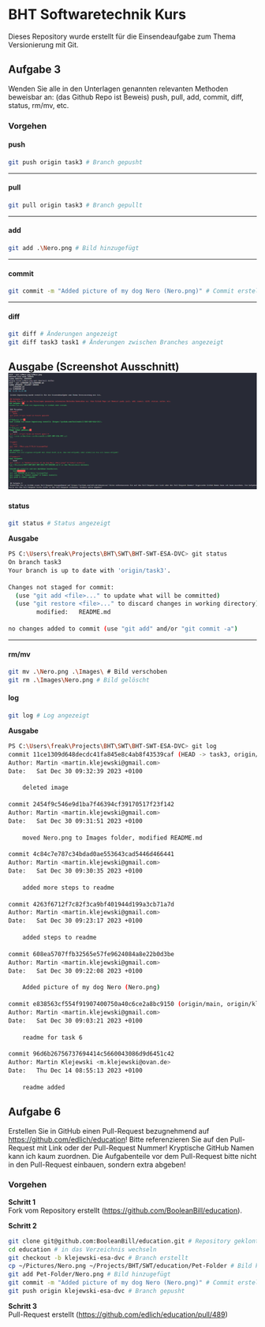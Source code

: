 # BHT Softwaretechnik Kurs

Dieses Repository wurde erstellt für die Einsendeaufgabe zum Thema Versionierung mit Git.

## Aufgabe 3
Wenden Sie alle in den Unterlagen genannten relevanten Methoden beweisbar an: (das Github Repo ist Beweis) push, pull, add, commit, diff, status, rm/mv, etc.

### Vorgehen
#### push
```bash
git push origin task3 # Branch gepusht
```
---
#### pull
```bash
git pull origin task3 # Branch gepullt
```
---
#### add
```bash
git add .\Nero.png # Bild hinzugefügt
```
---
#### commit
```bash
git commit -m "Added picture of my dog Nero (Nero.png)" # Commit erstellt
```
---
#### diff
```bash
git diff # Änderungen angezeigt
git diff task3 task1 # Änderungen zwischen Branches angezeigt
```
**Ausgabe (Screenshot Ausschnitt)**
![Screenshot](./Images/Screenshot-1.png)
---
#### status
```bash
git status # Status angezeigt
```
**Ausgabe**
```bash
PS C:\Users\freak\Projects\BHT\SWT\BHT-SWT-ESA-DVC> git status
On branch task3
Your branch is up to date with 'origin/task3'.

Changes not staged for commit:
  (use "git add <file>..." to update what will be committed)
  (use "git restore <file>..." to discard changes in working directory)
        modified:   README.md

no changes added to commit (use "git add" and/or "git commit -a")
``` 
---
#### rm/mv
```bash
git mv .\Nero.png .\Images\ # Bild verschoben
git rm .\Images\Nero.png # Bild gelöscht
```

#### log
```bash
git log # Log angezeigt
```
**Ausgabe**  
```bash
PS C:\Users\freak\Projects\BHT\SWT\BHT-SWT-ESA-DVC> git log
commit 11ce1309d648decdc41fa845e8c4ab8f43539caf (HEAD -> task3, origin/task3)
Author: Martin <martin.klejewski@gmail.com>
Date:   Sat Dec 30 09:32:39 2023 +0100

    deleted image

commit 2454f9c546e9d1ba7f46394cf39170517f23f142
Author: Martin <martin.klejewski@gmail.com>
Date:   Sat Dec 30 09:31:51 2023 +0100

    moved Nero.png to Images folder, modified README.md

commit 4c84c7e787c34bdad0ae553643cad5446d466441
Author: Martin <martin.klejewski@gmail.com>
Date:   Sat Dec 30 09:30:35 2023 +0100

    added more steps to readme

commit 4263f6712f7c82f3ca9bf401944d199a3cb71a7d
Author: Martin <martin.klejewski@gmail.com>
Date:   Sat Dec 30 09:23:17 2023 +0100

    added steps to readme

commit 608ea5707ffb32565e57fe9624084a8e22b0d3be
Author: Martin <martin.klejewski@gmail.com>
Date:   Sat Dec 30 09:22:08 2023 +0100

    Added picture of my dog Nero (Nero.png)

commit e838563cf554f91907400750a40c6ce2a8bc9150 (origin/main, origin/klejewski-esa-dvc, origin/HEAD, main, klejewski-esa-dvc)
Author: Martin <martin.klejewski@gmail.com>
Date:   Sat Dec 30 09:03:21 2023 +0100

    readme for task 6

commit 96d6b26756737694414c5660043086d9d6451c42
Author: Martin Klejewski <m.klejewski@ovan.de>
Date:   Thu Dec 14 08:55:13 2023 +0100

    readme added
``` 

## Aufgabe 6
Erstellen Sie in GitHub einen Pull-Request bezugnehmend auf https://github.com/edlich/education! Bitte referenzieren Sie auf den Pull-Request mit Link oder der Pull-Request Nummer! Kryptische GitHub Namen kann ich kaum zuordnen. Die Aufgabenteile vor dem Pull-Request bitte nicht in den Pull-Request einbauen, sondern extra abgeben!


### Vorgehen
**Schritt 1**  
Fork vom Repository erstellt (https://github.com/BooleanBill/education). 

**Schritt 2**  
```bash
git clone git@github.com:BooleanBill/education.git # Repository geklont
cd education # in das Verzeichnis wechseln
git checkout -b klejewski-esa-dvc # Branch erstellt
cp ~/Pictures/Nero.png ~/Projects/BHT/SWT/education/Pet-Folder # Bild kopiert
git add Pet-Folder/Nero.png # Bild hinzugefügt
git commit -m "Added picture of my dog Nero (Nero.png)" # Commit erstellt
git push origin klejewski-esa-dvc # Branch gepusht
```

**Schritt 3**  
Pull-Request erstellt (https://github.com/edlich/education/pull/489)